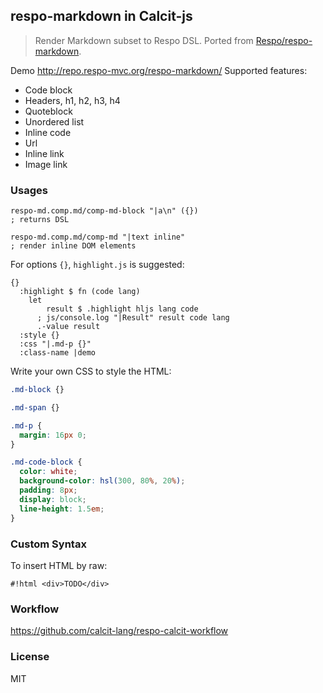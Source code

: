 
respo-markdown in Calcit-js
----

> Render Markdown subset to Respo DSL. Ported from [Respo/respo-markdown](https://github.com/Respo/respo-markdown).

Demo http://repo.respo-mvc.org/respo-markdown/
Supported features:

* Code block
* Headers, h1, h2, h3, h4
* Quoteblock
* Unordered list
* Inline code
* Url
* Inline link
* Image link

### Usages

```cirru
respo-md.comp.md/comp-md-block "|a\n" ({})
; returns DSL

respo-md.comp.md/comp-md "|text inline"
; render inline DOM elements
```

For options `{}`, `highlight.js` is suggested:

```cirru
{}
  :highlight $ fn (code lang)
    let
        result $ .highlight hljs lang code
      ; js/console.log "|Result" result code lang
      .-value result
  :style {}
  :css "|.md-p {}"
  :class-name |demo
```

Write your own CSS to style the HTML:

```css
.md-block {}

.md-span {}

.md-p {
  margin: 16px 0;
}

.md-code-block {
  color: white;
  background-color: hsl(300, 80%, 20%);
  padding: 8px;
  display: block;
  line-height: 1.5em;
}
```

### Custom Syntax

To insert HTML by raw:

```cirru
#!html <div>TODO</div>
```

### Workflow

https://github.com/calcit-lang/respo-calcit-workflow

### License

MIT
